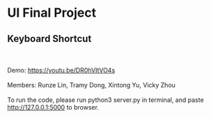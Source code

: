 # UI Final Project

## Keyboard Shortcut
\
\
Demo: https://youtu.be/DR0hVItVO4s
\
\
Members: Runze Lin, Tramy Dong, Xintong Yu, Vicky Zhou
\
\
To run the code, please run python3 server.py in terminal, and paste http://127.0.0.1:5000 to browser.
